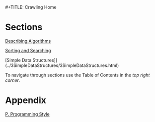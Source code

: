 

#+TITLE: Crawling Home

# Sections
 
[Describing Algorithms](../1DescribingAlgorithms/1DescribingAlgorithms.html)

[Sorting and Searching](../2SortingAndSearching/2SortingAndSearching.html)

[Simple Data Structures]](../3SimpleDataStructures/3SimpleDataStructures.html)

To navigate through sections use the Table of Contents in the *top right corner*.

# Appendix

[P. Programming Style](../Appendix/P.ProgrammingStyle.html)




